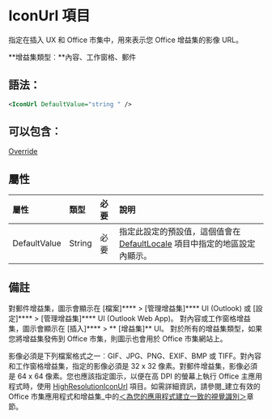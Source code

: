 
# IconUrl 項目
指定在插入 UX 和 Office 市集中，用來表示您 Office 增益集的影像 URL。

 **增益集類型︰**內容、工作窗格、郵件


## 語法：


```XML
<IconUrl DefaultValue="string " />
```


## 可以包含︰

[Override](../../reference/manifest/override.md)


## 屬性



|**屬性**|**類型**|**必要**|**說明**|
|:-----|:-----|:-----|:-----|
|DefaultValue|String|必要|指定此設定的預設值，這個值會在 [DefaultLocale](../../reference/manifest/defaultlocale.md) 項目中指定的地區設定內顯示。|

## 備註

對郵件增益集，圖示會顯示在 [檔案]**** >  [管理增益集]**** UI (Outlook) 或 [設定]****  >  [管理增益集]**** UI (Outlook Web App)。 對內容或工作窗格增益集，圖示會顯示在 [插入]****  > ** [增益集]** UI。 對於所有的增益集類型，如果您將增益集發佈到 Office 市集，則圖示也會用於 Office 市集網站上。

影像必須是下列檔案格式之一︰GIF、JPG、PNG、EXIF、BMP 或 TIFF。對內容和工作窗格增益集，指定的影像必須是 32 x 32 像素。對郵件增益集，影像必須是 64 x 64 像素。您也應該指定圖示，以便在高 DPI 的螢幕上執行 Office 主應用程式時，使用 [HighResolutionIconUrl](../../reference/manifest/highresolutioniconurl.md) 項目。如需詳細資訊，請參閱_建立有效的 Office 市集應用程式和增益集_中的[＜為您的應用程式建立一致的視覺識別＞](http://msdn.microsoft.com/library/c66a6e6b-2e96-458f-8f8c-2a499fe942c9%28Office.15%29.aspx)章節。

